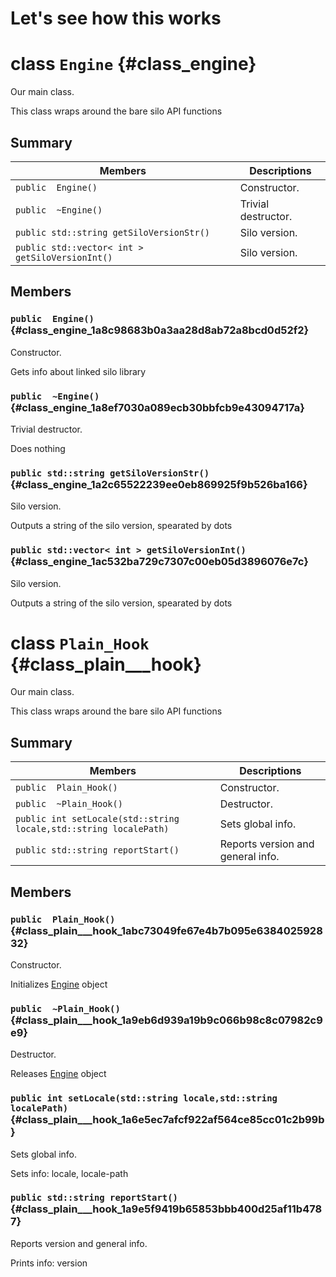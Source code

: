 # Let's see how this works
# class `Engine` {#class_engine}


Our main class.

This class wraps around the bare silo API functions

## Summary

 Members                        | Descriptions                                
--------------------------------|---------------------------------------------
`public  Engine()` | Constructor.
`public  ~Engine()` | Trivial destructor.
`public std::string getSiloVersionStr()` | Silo version.
`public std::vector< int > getSiloVersionInt()` | Silo version.

## Members

### `public  Engine()` {#class_engine_1a8c98683b0a3aa28d8ab72a8bcd0d52f2}

Constructor.

Gets info about linked silo library

### `public  ~Engine()` {#class_engine_1a8ef7030a089ecb30bbfcb9e43094717a}

Trivial destructor.

Does nothing

### `public std::string getSiloVersionStr()` {#class_engine_1a2c65522239ee0eb869925f9b526ba166}

Silo version.

Outputs a string of the silo version, spearated by dots

### `public std::vector< int > getSiloVersionInt()` {#class_engine_1ac532ba729c7307c00eb05d3896076e7c}

Silo version.

Outputs a string of the silo version, spearated by dots

# class `Plain_Hook` {#class_plain___hook}


Our main class.

This class wraps around the bare silo API functions

## Summary

 Members                        | Descriptions                                
--------------------------------|---------------------------------------------
`public  Plain_Hook()` | Constructor.
`public  ~Plain_Hook()` | Destructor.
`public int setLocale(std::string locale,std::string localePath)` | Sets global info.
`public std::string reportStart()` | Reports version and general info.

## Members

### `public  Plain_Hook()` {#class_plain___hook_1abc73049fe67e4b7b095e638402592832}

Constructor.

Initializes [Engine](#class_engine) object

### `public  ~Plain_Hook()` {#class_plain___hook_1a9eb6d939a19b9c066b98c8c07982c9e9}

Destructor.

Releases [Engine](#class_engine) object

### `public int setLocale(std::string locale,std::string localePath)` {#class_plain___hook_1a6e5ec7afcf922af564ce85cc01c2b99b}

Sets global info.

Sets info: locale, locale-path

### `public std::string reportStart()` {#class_plain___hook_1a9e5f9419b65853bbb400d25af11b4787}

Reports version and general info.

Prints info: version
